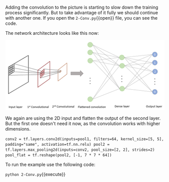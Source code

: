 Adding the convolution to the picture is starting to slow down the training process significantly. But to take advantage of it fully we should continue with another one. If you open the `2-Conv.py`{{open}} file, you can see the code.

The network architecture looks like this now:

![Two convolutional layers network](assets/images/convolutional2.png)

We again are using the 2D input and flatten the output of the second layer. But the first one doesn't need it now, as the convolution works with higher dimensions.

`conv2 = tf.layers.conv2d(inputs=pool1,
  filters=64, kernel_size=[5, 5],
  padding="same", activation=tf.nn.relu)
pool2 = tf.layers.max_pooling2d(inputs=conv2,
  pool_size=[2, 2], strides=2)
pool_flat = tf.reshape(pool2, [-1, 7 * 7 * 64])`

To run the example use the following code:

`python 2-Conv.py`{{execute}}
